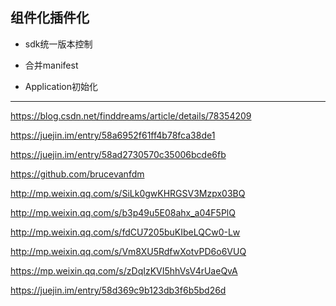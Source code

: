 
## 组件化插件化

- sdk统一版本控制

- 合并manifest

- Application初始化

---

https://blog.csdn.net/finddreams/article/details/78354209

https://juejin.im/entry/58a6952f61ff4b78fca38de1

https://juejin.im/entry/58ad2730570c35006bcde6fb

https://github.com/brucevanfdm

http://mp.weixin.qq.com/s/SiLk0gwKHRGSV3Mzpx03BQ

http://mp.weixin.qq.com/s/b3p49u5E08ahx_a04F5PlQ

http://mp.weixin.qq.com/s/fdCU7205buKIbeLQCw0-Lw

http://mp.weixin.qq.com/s/Vm8XU5RdfwXotvPD6o6VUQ

https://mp.weixin.qq.com/s/zDqIzKVI5hhVsV4rUaeQvA

https://juejin.im/entry/58d369c9b123db3f6b5bd26d